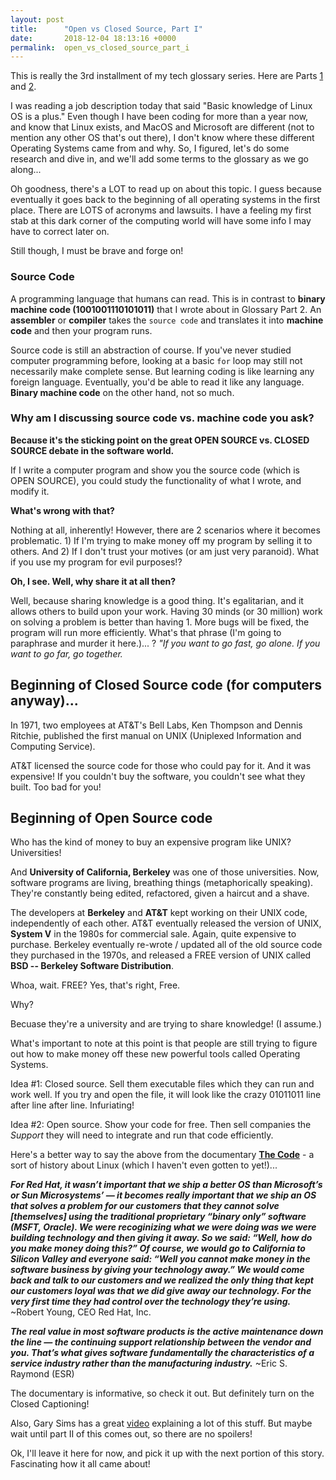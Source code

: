 ```yaml
---
layout: post
title:      "Open vs Closed Source, Part I"
date:       2018-12-04 18:13:16 +0000
permalink:  open_vs_closed_source_part_i
---
```



This is really the 3rd installment of my tech glossary series.  Here are Parts [1](http://jeffreywithers.com/i_o_lamp_mean_and_the_acronym_throwdown) and [2](http://jeffreywithers.com/glossary_throwdown_part_ii).

I was reading a job description today that said "Basic knowledge of Linux OS is a plus."  Even though I have been coding for more than a year now, and know that Linux exists, and MacOS and Microsoft are different (not to mention any other OS that's out there), I don't know where these different Operating Systems came from and why.  So, I figured, let's do some research and dive in, and we'll add some terms to the glossary as we go along...

Oh goodness, there's a LOT to read up on about this topic.  I guess because eventually it goes back to the beginning of all  operating systems in the first place.  There are LOTS of acronyms and lawsuits.  I have a feeling my first stab at this dark corner of the computing world will have some info I may have to correct later on.

Still though, I must be brave and forge on!

### Source Code
A programming language that humans can read.  This is in contrast to **binary machine code (1001001110101011)** that I wrote about in Glossary Part 2.  An **assembler** or **compiler** takes the `source code` and translates it into **machine code** and then your program runs.

Source code is still an abstraction of course.  If you've never studied computer programming before, looking at a basic `for` loop may still not necessarily make complete sense.  But learning coding is like learning any foreign language.  Eventually, you'd be able to read it like any language.  **Binary machine code** on the other hand, not so much.  

### Why am I discussing source code vs. machine code you ask?

**Because it's the sticking point on the great OPEN SOURCE vs. CLOSED SOURCE debate in the software world.**

If I write a computer program and show you the source code (which is OPEN SOURCE), you could study the functionality of what I wrote, and modify it.  

**What's wrong with that?**

Nothing at all, inherently!  However, there are 2 scenarios where it becomes problematic.  1) If I'm trying to make money off my program by selling it to others.  And 2) If I don't trust your motives (or am just very paranoid).  What if you use my program for evil purposes!?  

**Oh, I see.  Well, why share it at all then?**

Well, because sharing knowledge is a good thing.  It's egalitarian, and it allows others to build upon your work.  Having 30 minds (or 30 million) work on solving a problem is better than having 1.  More bugs will be fixed, the program will run more efficiently.  What's that phrase (I'm going to paraphrase and murder it here.)... ? *"If you want to go fast, go alone.  If you want to go far, go together.*

## Beginning of Closed Source code (for computers anyway)...

In 1971, two employees at AT&T's Bell Labs, Ken Thompson and Dennis Ritchie, published the first manual on UNIX (Uniplexed Information and Computing Service).

AT&T licensed the source code for those who could pay for it.  And it was expensive!  If you couldn't buy the software, you couldn't see what they built.  Too bad for you!

## Beginning of Open Source code 
Who has the kind of money to buy an expensive program like UNIX?  Universities!

And **University of California, Berkeley** was one of those universities.  Now, software programs are living, breathing things (metaphorically speaking).  They're constantly being edited, refactored, given a haircut and a shave.  

The developers at **Berkeley** and **AT&T** kept working on their UNIX code, independently of each other.  AT&T eventually released the version of UNIX, **System V** in the 1980s for commercial sale.  Again, quite expensive to purchase.  Berkeley eventually re-wrote / updated all of the old source code they purchased in the 1970s, and released a FREE version of UNIX called **BSD -- Berkeley Software Distribution**.  

Whoa, wait.  FREE?  Yes, that's right, Free.  

Why?

Becuase they're a university and are trying to share knowledge! (I assume.)

What's important to note at this point is that people are still trying to figure out how to make money off these new powerful tools called Operating Systems.

Idea #1: Closed source. Sell them executable files which they can run and work well.  If you try and open the file, it will look like the crazy 01011011 line after line after line.  Infuriating!

Idea #2: Open source.  Show your code for free.  Then sell companies the *Support* they will need to integrate and run that code efficiently.  

Here's a better way to say the above from the documentary **[The Code](https://www.youtube.com/watch?v=XMm0HsmOTFI)** - a sort of history about Linux (which I haven't even gotten to yet!)...  

***For Red Hat, it wasn’t important that we ship a better OS than Microsoft’s or Sun Microsystems’ — it becomes really important that we ship an OS that solves a problem for our customers that they cannot solve [themselves] using the traditional proprietary “binary only” software (MSFT, Oracle). We were recoginizing what we were doing was we were building technology and then giving it away. So we said: “Well, how do you make money doing this?”  Of course, we would go to California to Silicon Valley and everyone said: “Well you cannot make money in the software business by giving your technology away.” We would come back and talk to our customers and we realized the only thing that kept our customers loyal was that we did give away our technology.  For the very first time they had control over the technology they’re using.***
~Robert Young, CEO Red Hat, Inc.


***The real value in most software products is the active maintenance down the line — the continuing support relationship between the vendor and you.  That’s what gives software fundamentally the characteristics of a service industry rather than the manufacturing industry.***
~Eric S. Raymond (ESR)


The documentary is informative, so check it out.  But definitely turn on the Closed Captioning!

Also, Gary Sims has a great [video](https://www.youtube.com/watch?v=jowCUo_UGts) explaining a lot of this stuff.  But maybe wait until part II of this comes out, so there are no spoilers!

Ok, I'll leave it here for now, and pick it up with the next portion of this story.  Fascinating how it all came about!






















